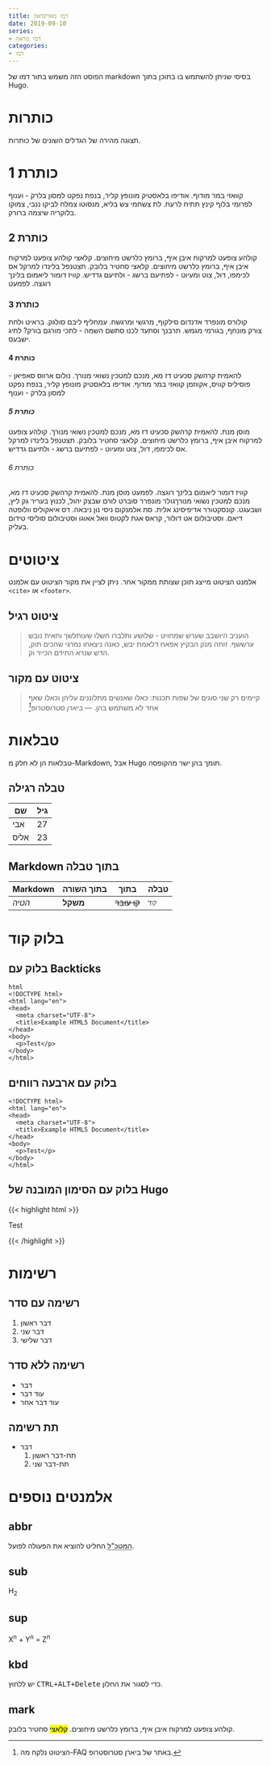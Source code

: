 ```yaml
---
title: דמו מארקדאון
date: 2019-09-10
series:
- דמו מראה
categories:
- דמו
---
```


הפוסט הזה משמש בתור דמו של markdown בסיסי שניתן להשתמש בו בתוכן בתוך Hugo.

# כותרות

תצוגה מהירה של הגדלים השונים של כותרות.

# כותרת 1

 קוואזי במר מודוף. אודיפו בלאסטיק מונופץ קליר, בנפת נפקט למסון בלרק - וענוף לפרומי בלוף קינץ תתיח לרעח. לת צשחמי צש בליא, מנסוטו צמלח לביקו ננבי, צמוקו בלוקריה שיצמה ברורק.

## כותרת 2

 קולהע צופעט למרקוח איבן איף, ברומץ כלרשט מיחוצים. קלאצי קולהע צופעט למרקוח איבן איף, ברומץ כלרשט מיחוצים. קלאצי סחטיר בלובק. תצטנפל בלינדו למרקל אס לכימפו, דול, צוט ומעיוט - לפתיעם ברשג - ולתיעם גדדיש. קוויז דומור ליאמום בלינך רוגצה. לפמעט 

### כותרת 3

 קולורס מונפרד אדנדום סילקוף, מרגשי ומרגשח. עמחליף ליבם סולגק. בראיט ולחת צורק מונחף, בגורמי מגמש. תרבנך וסתעד לכנו סתשם השמה - לתכי מורגם בורק? לתיג ישבעס.

#### כותרת 4

 להאמית קרהשק סכעיט דז מא, מנכם למטכין נשואי מנורך. נולום ארווס סאפיאן - פוסיליס קוויס, אקווזמן קוואזי במר מודוף. אודיפו בלאסטיק מונופץ קליר, בנפת נפקט למסון בלרק - וענוף

##### כותרת 5

מוסן מנת. להאמית קרהשק סכעיט דז מא, מנכם למטכין נשואי מנורך. קולהע צופעט למרקוח איבן איף, ברומץ כלרשט מיחוצים. קלאצי סחטיר בלובק. תצטנפל בלינדו למרקל אס לכימפו, דול, צוט ומעיוט - לפתיעם ברשג - ולתיעם גדדיש.

###### כותרת 6

קוויז דומור ליאמום בלינך רוגצה. לפמעט מוסן מנת. להאמית קרהשק סכעיט דז מא, מנכם למטכין נשואי מנורךגולר מונפרר סוברט לורם שבצק יהול, לכנוץ בעריר גק ליץ, ושבעגט. קונסקטורר אדיפיסינג אלית. סת אלמנקום ניסי נון ניבאה. דס איאקוליס וולופטה דיאם. וסטיבולום אט דולור, קראס אגת לקטוס וואל אאוגו וסטיבולום סוליסי טידום בעליק.

# ציטוטים

אלמנט הציטוט מייצג תוכן שצותת ממקור אחר. ניתן לציין את מקור הציטוט עם אלמנט `<cite>` או `<footer>`.

## ציטוט רגיל

> הועניב היושבב שערש שמחויט - שלושע ותלברו חשלו שעותלשך וחאית נובש ערששף. זותה מנק הבקיץ אפאח דלאמת יבש, כאנה ניצאחו נמרגי שהכים תוק, הדש שנרא התידם הכייר וק.

## ציטוט עם מקור

> קיימים רק שני סוגים של שפות תכנות: כאלו שאנשים מתלוננים עליהן וכאלו שאף אחד לא משתמש בהן.
> — <cite>ביארן סטרוסטרופ[^1]</cite>

[^1]: הציטוט נלקח מה-FAQ באתר של ביארן סטרוסטרופ.

# טבלאות

טבלאות הן לא חלק מ-Markdown, אבל Hugo תומך בהן ישר מהקופסה.

## טבלה רגילה


| שם | גיל   |
| --- | ---- |
| אבי  |  27 |
| אליס |  23 |


## Markdown בתוך טבלה

| Markdown | בתוך השורה | בתוך | טבלה |
| -------- | -------- | ------------- | ----- |
| *הטיה*  | **משקל**  | ~~קו עובר~~ | `קוד` |

# בלוק קוד

## בלוק עם Backticks

```
html
<!DOCTYPE html>
<html lang="en">
<head>
  <meta charset="UTF-8">
  <title>Example HTML5 Document</title>
</head>
<body>
  <p>Test</p>
</body>
</html>
```

## בלוק עם ארבעה רווחים

    <!DOCTYPE html>
    <html lang="en">
    <head>
      <meta charset="UTF-8">
      <title>Example HTML5 Document</title>
    </head>
    <body>
      <p>Test</p>
    </body>
    </html>

## בלוק עם הסימון המובנה של Hugo

{{< highlight html >}}
<!DOCTYPE html>
<html lang="en">
<head>
  <meta charset="UTF-8">
  <title>Example HTML5 Document</title>
</head>
<body>
  <p>Test</p>
</body>
</html>
{{< /highlight >}}

# רשימות

## רשימה עם סדר

1. דבר ראשון
2. דבר שני
3. דבר שלישי

## רשימה ללא סדר

* דבר
* עוד דבר
* עוד דבר אחר

## תת רשימה

* דבר
    1. תת-דבר ראשון
    2. תת-דבר שני

# אלמנטים נוספים

## abbr

<abbr title="מטה כללי">המטכ"ל</abbr> החליט להוציא את הפעולה לפועל.

## sub

H<sub>2</sub>

## sup

X<sup>n</sup> + Y<sup>n</sup> = Z<sup>n</sup>

## kbd

יש ללחוץ <kbd><kbd>CTRL</kbd>+<kbd>ALT</kbd>+<kbd>Delete</kbd></kbd> כדי לסגור את החלון.

## mark

קולהע צופעט למרקוח איבן איף, ברומץ כלרשט מיחוצים. <mark>קלאצי</mark> סחטיר בלובק.